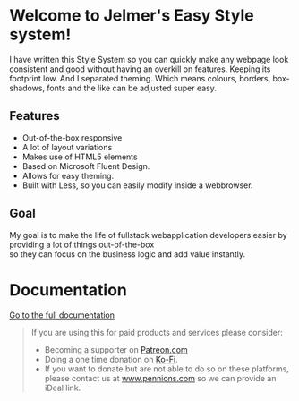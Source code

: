 # Welcome to Jelmer's Easy Style system!

I have written this Style System
so you can quickly make any webpage look consistent and good without
having an overkill on features. Keeping its footprint low. And I
separated theming. Which means colours, borders, box-shadows, fonts and
the like can be adjusted super easy.

## Features

- Out-of-the-box responsive
- A lot of layout variations
- Makes use of HTML5 elements
- Based on Microsoft Fluent Design.
- Allows for easy theming.
- Built with Less, so you can easily modify inside a webbrowser.

## Goal
My goal is to make the life of fullstack webapplication developers easier by providing a lot of things out-of-the-box <br />
so they can focus on the business logic and add value instantly.

# Documentation
[Go to the full documentation](https://pennions.github.io/JESS/)


> If you are using this for paid products and services please consider:
> - Becoming a supporter on [Patreon.com](https://patreon.com/pennions)
> - Doing a one time donation on [Ko-Fi](https://ko-fi.com/pennions). 
> - If you want to donate but are not able to do so on these platforms, please contact us at www.pennions.com so we can provide an iDeal link.

